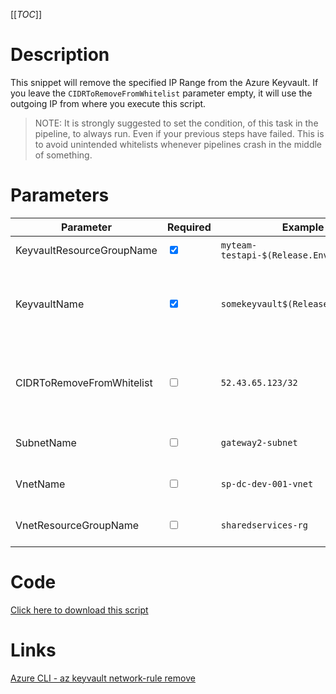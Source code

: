 [[_TOC_]]

# Description

This snippet will remove the specified IP Range from the Azure Keyvault. If you leave the `CIDRToRemoveFromWhitelist` parameter empty, it will use the outgoing IP from where you execute this script.

> NOTE: It is strongly suggested to set the condition, of this task in the pipeline, to always run. Even if your previous steps have failed. This is to avoid unintended whitelists whenever pipelines crash in the middle of something.

# Parameters

| Parameter                 | Required                        | Example Value                               | Description                                                                                                                                                                                                                  |
| ------------------------- | ------------------------------- | ------------------------------------------- | ---------------------------------------------------------------------------------------------------------------------------------------------------------------------------------------------------------------------------- |
| KeyvaultResourceGroupName | <input type="checkbox" checked> | `myteam-testapi-$(Release.EnvironmentName)` | The name of the resource group the Keyvault is in                                                                                                                                                                            |
| KeyvaultName              | <input type="checkbox" checked> | `somekeyvault$(Release.EnvironmentName)`    | The name for the Keyvault resource. This name is restricted to alphanumerical characters without hyphens etc.                                                                                                                |
| CIDRToRemoveFromWhitelist | <input type="checkbox">         | `52.43.65.123/32`                           | The IP range, to remove the whitelist for, in [CIDR notation](https://en.wikipedia.org/wiki/Classless_Inter-Domain_Routing#CIDR_notation). Leave this field empty to use the outgoing IP from where you execute this script. |
| SubnetName                | <input type="checkbox">         | `gateway2-subnet`                           | The name of the subnet you want to remove from the whitelist.                                                                                                                                                                |
| VnetName                  | <input type="checkbox">         | `sp-dc-dev-001-vnet`                        | The vnetname of the subnet you want to remove from the whitelist.                                                                                                                                                            |
| VnetResourceGroupName     | <input type="checkbox">         | `sharedservices-rg`                         | The VnetResourceGroupName your Vnet resides in.                                                                                                                                                                              |

# Code

[Click here to download this script](../../../../src/Keyvault/Remove-IP-Whitelist-from-Keyvault.ps1)

# Links

[Azure CLI - az keyvault network-rule remove](https://docs.microsoft.com/en-us/cli/azure/keyvault/network-rule?view=azure-cli-latest#az_keyvault_network_rule_remove)
